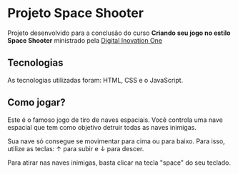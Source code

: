 # Projeto Space Shooter

Projeto desenvolvido para a conclusão do curso **Criando seu jogo no estilo Space Shooter** ministrado pela [Digital Inovation One](https://www.dio.me/)

## Tecnologias

As tecnologias utilizadas foram: HTML, CSS e o JavaScript.

## Como jogar?

Este é o famoso jogo de tiro de naves espaciais. Você controla uma nave espacial que tem como objetivo detruir todas as naves inimigas. 

Sua nave só consegue se movimentar para cima ou para baixo. Para isso, utilize as teclas: ↑ para subir e ↓ para descer.

Para atirar nas naves inimigas, basta clicar na tecla "space" do seu teclado. 